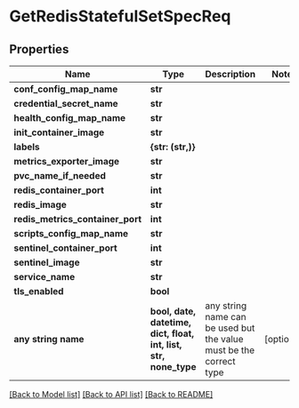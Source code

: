 # GetRedisStatefulSetSpecReq


## Properties
Name | Type | Description | Notes
------------ | ------------- | ------------- | -------------
**conf_config_map_name** | **str** |  | 
**credential_secret_name** | **str** |  | 
**health_config_map_name** | **str** |  | 
**init_container_image** | **str** |  | 
**labels** | **{str: (str,)}** |  | 
**metrics_exporter_image** | **str** |  | 
**pvc_name_if_needed** | **str** |  | 
**redis_container_port** | **int** |  | 
**redis_image** | **str** |  | 
**redis_metrics_container_port** | **int** |  | 
**scripts_config_map_name** | **str** |  | 
**sentinel_container_port** | **int** |  | 
**sentinel_image** | **str** |  | 
**service_name** | **str** |  | 
**tls_enabled** | **bool** |  | 
**any string name** | **bool, date, datetime, dict, float, int, list, str, none_type** | any string name can be used but the value must be the correct type | [optional]

[[Back to Model list]](../README.md#documentation-for-models) [[Back to API list]](../README.md#documentation-for-api-endpoints) [[Back to README]](../README.md)



